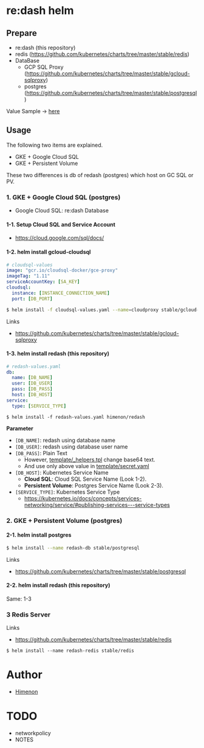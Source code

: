 # re:dash helm

## Prepare


- re:dash (this repository)
- redis (<https://github.com/kubernetes/charts/tree/master/stable/redis>)
- DataBase
    - GCP SQL Proxy (<https://github.com/kubernetes/charts/tree/master/stable/gcloud-sqlproxy>)
    - postgres (<https://github.com/kubernetes/charts/tree/master/stable/postgresql>)

Value Sample -> [here](https://gist.github.com/Himenon/33608b18dcdc3c39df1d155f1ffd13eb)

## Usage

The following two items are explained.

- GKE + Google Cloud SQL
- GKE + Persistent Volume

These two differences is db of redash (postgres) which host on GC SQL or PV.

### 1. GKE + Google Cloud SQL (postgres)

- Google Cloud SQL: re:dash Database

#### 1-1. Setup Cloud SQL and Service Account

- https://cloud.google.com/sql/docs/

#### 1-2. helm install gcloud-cloudsql

```yaml
# cloudsql-values
image: "gcr.io/cloudsql-docker/gce-proxy"
imageTag: "1.11"
serviceAccountKey: [SA_KEY]
cloudsql:
  instance: [INSTANCE_CONNECTION_NAME]
  port: [DB_PORT]
```

```bash
$ helm install -f cloudsql-values.yaml --name=cloudproxy stable/gcloud-sqlproxy
```

Links

- https://github.com/kubernetes/charts/tree/master/stable/gcloud-sqlproxy

#### 1-3. helm install redash (this repository)

```yaml
# redash-values.yaml
db:
  name: [DB_NAME]
  user: [DB_USER]
  pass: [DB_PASS]
  host: [DB_HOST]
service:
  type: [SERVICE_TYPE]
```

```
$ helm install -f redash-values.yaml himenon/redash
```

**Parameter**

- `[DB_NAME]`: redash using database name
- `[DB_USER]`: redash using database user name
- `[DB_PASS]`: Plain Text
    - However, [template/\_helpers.tpl](/Himenon/redash-helm/blob/master/templates/_helpers.tpl) change base64 text.
    - And use only above value in [template/secret.yaml](/Himenon/redash-helm/blob/master/templates/secret.yaml)
- `[DB_HOST]`: Kubernetes Service Name
    - **Cloud SQL**: Cloud SQL Service Name (Look 1-2).
    - **Persistent Volume**: Postgres Service Name (Look 2-3).
- `[SERVICE_TYPE]`: Kubernetes Service Type
    - https://kubernetes.io/docs/concepts/services-networking/service/#publishing-services---service-types


### 2. GKE + Persistent Volume (postgres)

#### 2-1. helm install postgres

```bash
$ helm install --name redash-db stable/postgresql
```

Links

- https://github.com/kubernetes/charts/tree/master/stable/postgresql

#### 2-2. helm install redash (this repository)

Same: 1-3

### 3 Redis Server

Links

- https://github.com/kubernetes/charts/tree/master/stable/redis

```
$ helm install --name redash-redis stable/redis
```


# Author

- [Himenon](https://github.com/Himenon)


# TODO

- networkpolicy
- NOTES
